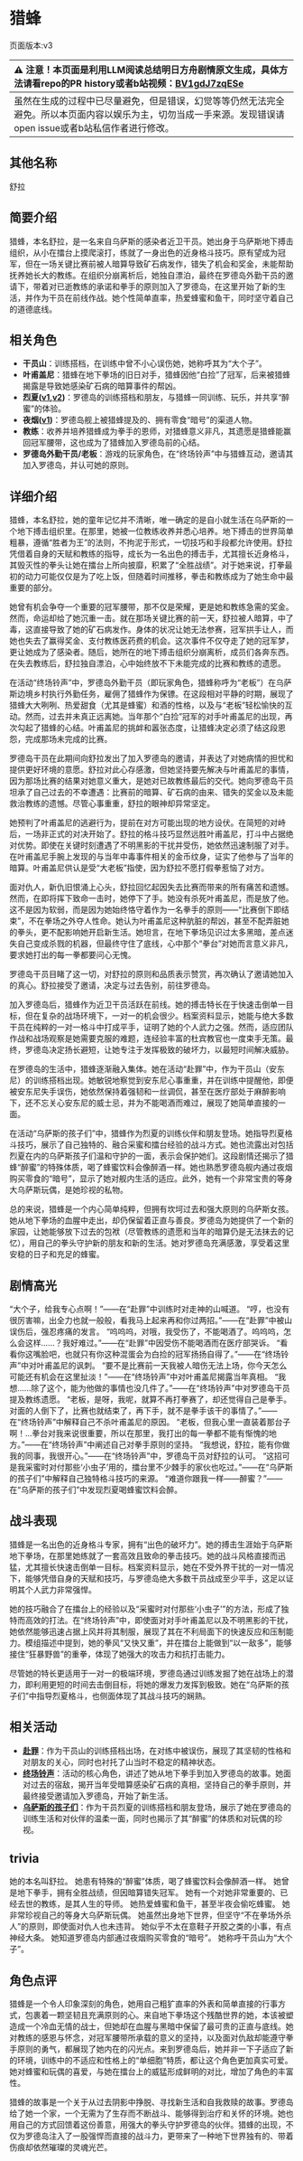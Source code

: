# 猎蜂
页面版本:v3
 

| :warning: 注意！本页面是利用LLM阅读总结明日方舟剧情原文生成，具体方法请看repo的PR history或者b站视频：[BV1gdJ7zqESe](https://www.bilibili.com/video/BV1gdJ7zqESe/)         |
|:----------------------------|
| 虽然在生成的过程中已尽量避免，但是错误，幻觉等等仍然无法完全避免。所以本页面内容以娱乐为主，切勿当成一手来源。发现错误请open issue或者b站私信作者进行修改。|



## 其他名称
舒拉
## 简要介绍
猎蜂，本名舒拉，是一名来自乌萨斯的感染者近卫干员。她出身于乌萨斯地下搏击组织，从小在擂台上摸爬滚打，练就了一身出色的近身格斗技巧。原有望成为冠军，但在一场关键比赛前被人暗算导致矿石病发作，错失了机会和奖金，未能帮助抚养她长大的教练。在组织分崩离析后，她独自漂泊，最终在罗德岛外勤干员的邀请下，带着对已逝教练的承诺和拳手的原则加入了罗德岛，在这里开始了新的生活，并作为干员在前线作战。她个性简单直率，热爱蜂蜜和鱼干，同时坚守着自己的道德底线。
## 相关角色
-   **干员山**：训练搭档，在训练中曾不小心误伤她，她称呼其为“大个子”。
-   **叶甫盖尼**：猎蜂在地下拳场的旧日对手，猎蜂因他“白捡”了冠军，后来被猎蜂揭露是导致她感染矿石病的暗算事件的帮凶。
-   **烈夏([v1](../chars/char_194_leto.md),[v2](char_194_leto.md))**：罗德岛的训练搭档和朋友，与猎蜂一同训练、玩乐，并共享“醉蜜”的体验。
-   **夜烟([v1](../chars/char_141_nights.md))**：罗德岛舰上被猎蜂提及的、拥有零食“暗号”的渠道人物。
-   **教练**：收养并培养猎蜂成为拳手的恩师，对猎蜂意义非凡，其遗愿是猎蜂能赢回冠军腰带，这也成为了猎蜂加入罗德岛前的心结。
-   **罗德岛外勤干员/老板**：游戏的玩家角色，在“终场铃声”中与猎蜂互动，邀请其加入罗德岛，并认可她的原则。
## 详细介绍
猎蜂，本名舒拉，她的童年记忆并不清晰，唯一确定的是自小就生活在乌萨斯的一个地下搏击组织里。在那里，她被一位教练收养并悉心培养。地下搏击的世界简单粗暴，遵循“胜者为王”的法则，不拘泥于形式，一切技巧和手段都允许使用。舒拉凭借着自身的天赋和教练的指导，成长为一名出色的搏击手，尤其擅长近身格斗，其毁灭性的拳头让她在擂台上所向披靡，积累了“全胜战绩”。对于她来说，打拳最初的动力可能仅仅是为了吃上饭，但随着时间推移，拳击和教练成为了她生命中最重要的部分。

她曾有机会争夺一个重要的冠军腰带，那不仅是荣耀，更是她和教练急需的奖金。然而，命运却给了她沉重一击。就在那场关键比赛的前一天，舒拉被人暗算，中了毒，这直接导致了她的矿石病发作。身体的状况让她无法参赛，冠军拱手让人，而她也失去了赢得奖金、支付教练医药费的机会。这次事件不仅夺走了她的冠军梦，更让她成为了感染者。随后，她所在的地下搏击组织分崩离析，成员们各奔东西。在失去教练后，舒拉独自漂泊，心中始终放不下未能完成的比赛和教练的遗愿。

在活动“终场铃声”中，罗德岛外勤干员（即玩家角色，猎蜂称呼为“老板”）在乌萨斯边境乡村执行外勤任务，雇佣了猎蜂作为保镖。在这段相对平静的时期，展现了猎蜂大大咧咧、热爱甜食（尤其是蜂蜜）和酒的性格，以及与“老板”轻松愉快的互动。然而，过去并未真正远离她。当年那个“白捡”冠军的对手叶甫盖尼的出现，再次勾起了猎蜂的心结。叶甫盖尼的挑衅和嚣张态度，让猎蜂决定必须了结这段恩怨，完成那场未完成的比赛。

罗德岛干员在此期间向舒拉发出了加入罗德岛的邀请，并表达了对她病情的担忧和提供更好环境的意愿。舒拉对此心存感激，但她坚持要先解决与叶甫盖尼的事情，因为那场比赛的结果对她意义重大，是她对已故教练最后的交代。她向罗德岛干员坦承了自己过去的不幸遭遇：比赛前的暗算、矿石病的由来、错失的奖金以及未能救治教练的遗憾。尽管心事重重，舒拉的眼神却异常坚定。

她预判了叶甫盖尼的逃避行为，提前在对方可能出现的地方设伏。在简短的对峙后，一场非正式的对决开始了。舒拉的格斗技巧显然远胜叶甫盖尼，打斗中占据绝对优势。即使在关键时刻遭遇了不明黑影的干扰并受伤，她依然迅速制服了对手。在叶甫盖尼手腕上发现的与当年中毒事件相关的金币纹身，证实了他参与了当年的暗算。叶甫盖尼供认是受“大老板”指使，因为舒拉不愿打假拳惹恼了对方。

面对仇人，新仇旧恨涌上心头，舒拉回忆起因失去比赛而带来的所有痛苦和遗憾。然而，在即将挥下致命一击时，她停下了手。她没有杀死叶甫盖尼，而是放了他。这不是因为软弱，而是因为她始终恪守着作为一名拳手的原则——“比赛倒下即结束”，不在拳场之外夺人性命。她认为叶甫盖尼这种肮脏的帮凶，甚至不配弄脏她的拳头，更不配影响她开启新生活。她坦言，在地下拳场见识过太多黑暗，差点迷失自己变成杀戮的机器，但最终守住了底线，心中那个“拳台”对她而言意义非凡，要求她打出的每一拳都要问心无愧。

罗德岛干员目睹了这一切，对舒拉的原则和品质表示赞赏，再次确认了邀请她加入的真心。舒拉接受了邀请，决定与过去告别，前往罗德岛。

加入罗德岛后，猎蜂作为近卫干员活跃在前线。她的搏击特长在于快速击倒单一目标，但在复杂的战场环境下，一对一的机会很少。档案资料显示，她能与绝大多数干员在纯粹的一对一格斗中打成平手，证明了她的个人武力之强。然而，适应团队作战和战场观察是她需要克服的难题，连经验丰富的杜宾教官也一度束手无策。最终，罗德岛决定扬长避短，让她专注于发挥极致的破坏力，以最短时间解决威胁。

在罗德岛的生活中，猎蜂逐渐融入集体。她在活动“赴罪”中，作为干员山（安东尼）的训练搭档出现。她敏锐地察觉到安东尼心事重重，并在训练中提醒他，即便被安东尼失手误伤，她依然保持着强韧和一丝调侃，甚至在医疗部处于麻醉影响下，还不忘关心安东尼的威士忌，并为不能喝酒而难过，展现了她简单直接的一面。

在活动“乌萨斯的孩子们”中，猎蜂作为烈夏的训练伙伴和朋友登场。她指导烈夏格斗技巧，展示了自己独特的、融合采蜜和擂台经验的战斗方式。她也流露出对包括烈夏在内的乌萨斯孩子们温和守护的一面，表示会保护她们。这段剧情还揭示了猎蜂“醉蜜”的特殊体质，喝了蜂蜜饮料会像醉酒一样。她也熟悉罗德岛舰内通过夜烟购买零食的“暗号”，显示了她对舰内生活的适应。此外，她有一个非常宝贵的等身大乌萨斯玩偶，是她珍视的私物。

总的来说，猎蜂是一个内心简单纯粹，但拥有坎坷过去和强大原则的乌萨斯女孩。她从地下拳场的血腥中走出，却仍保留着正直与善良。罗德岛为她提供了一个新的家园，让她能够放下过去的包袱（尽管教练的遗愿和当年的暗算仍是无法抹去的记忆），用自己的拳头守护新的朋友和新的生活。她对罗德岛充满感激，享受着这里安稳的日子和充足的蜂蜜。
## 剧情高光
“大个子，给我专心点啊！”——在“赴罪”中训练时对走神的山喊道。
“哼，也没有很厉害嘛，出全力也就一般般，看我马上起来再和你过两招。”——在“赴罪”中被山误伤后，强忍疼痛的发言。
“呜呜呜，对哦，我受伤了，不能喝酒了。呜呜呜，怎么会这样......？我好难过。”——在“赴罪”中因受伤不能喝酒而在医疗部哭诉。
“看看你这嘴脸吧，也就只有你这种混蛋会为白捡的冠军扬扬自得了。”——在“终场铃声”中对叶甫盖尼的讽刺。
“要不是比赛前一天我被人暗伤无法上场，你今天怎么可能还有机会在这里扯淡！”——在“终场铃声”中对叶甫盖尼揭露当年真相。
“我想......除了这个，能为他做的事情也没几件了。”——在“终场铃声”中对罗德岛干员提及教练遗愿。
“老板，是呀，我呢，就算不再打拳赛了，却还觉得自己是拳手。对面的人倒下了，比赛也就结束了，再下手，就不是拳手该干的事情了。”——在“终场铃声”中解释自己不杀叶甫盖尼的原因。
“老板，但我心里一直装着那台子啊！...拳台对我来说很重要，所以在那里，我打出的每一拳都不能有惭愧的地方。”——在“终场铃声”中阐述自己对拳手原则的坚持。
“我想说，舒拉，能有你做我的同事，我很开心。”——在“终场铃声”中，罗德岛干员对舒拉的认可。
“这招可是我采蜜时对付那些‘小虫子’用的，擂台里不少棘手的家伙也吃过。”——在“乌萨斯的孩子们”中解释自己独特格斗技巧的来源。
“难道你跟我一样——醉蜜？”——在“乌萨斯的孩子们”中发现烈夏喝蜂蜜饮料会醉。
## 战斗表现
猎蜂是一名出色的近身格斗专家，拥有“出色的破坏力”。她的搏击生涯始于乌萨斯地下拳场，在那里她练就了一套高效且致命的拳击技巧。她的战斗风格直接而迅猛，尤其擅长快速击倒单一目标。档案资料显示，她在不受外界干扰的一对一情况下，能够凭借自身的天赋和技巧，与罗德岛绝大多数干员战成至少平手，这足以证明其个人武力非常强悍。

她的技巧融合了在擂台上的经验以及“采蜜时对付那些‘小虫子’”的方法，形成了独特而高效的打法。在“终场铃声”中，即使面对对手叶甫盖尼以及不明黑影的干扰，她依然能够迅速占据上风并将其制服，展现了其在不利局面下的快速反应和压制能力。模组描述中提到，她的拳风“又快又重”，并在擂台上能做到“以一敌多”，能够接住“狂暴野兽”的重拳，体现了她强大的攻击力和抗打击能力。

尽管她的特长更适用于一对一的极端环境，罗德岛通过训练发掘了她在战场上的潜力，即利用更短的时间去击倒目标，将她的爆发力发挥到极致。她在“乌萨斯的孩子们”中指导烈夏格斗，也侧面体现了其战斗技巧的娴熟。
## 相关活动
-   **[赴罪](../stories/story_f12yin_set_2.md)**：作为干员山的训练搭档出场，在对练中被误伤，展现了其坚韧的性格和对朋友的关心，同时也衬托了山当时不稳定的精神状态。
-   **[终场铃声](../stories/story_brownb_set_1.md)**：活动的核心角色，讲述了她从地下拳手到加入罗德岛的故事。她面对过去的宿敌，揭开当年受暗算感染矿石病的真相，坚持自己的拳手原则，并最终接受邀请加入罗德岛，开始了新生活。
-   **[乌萨斯的孩子们](../stories/act10d5.md)**：作为干员烈夏的训练搭档和朋友登场，展示了她在罗德岛的训练生活和对伙伴的温柔一面，同时也揭示了其“醉蜜”的体质和对玩偶的珍视。
## trivia
她的本名叫舒拉。
她患有特殊的“醉蜜”体质，喝了蜂蜜饮料会像醉酒一样。
她曾是地下拳手，拥有全胜战绩，但因暗算错失冠军。
她有一个对她非常重要的、已经去世的教练，是其人生的导师。
她热爱蜂蜜和鱼干，甚至半夜会偷吃蜂蜜。
她非常珍视自己的等身大乌萨斯玩偶。
她虽然出身地下世界，但坚守“不在拳场外杀人”的原则，即使面对仇人也未违背。
她似乎不太在意鞋子开胶之类的小事，有点神经大条。
她知道罗德岛内部通过夜烟购买零食的“暗号”。
她称呼干员山为“大个子”。
## 角色点评
猎蜂是一个令人印象深刻的角色，她用自己粗犷直率的外表和简单直接的行事方式，包裹着一颗坚韧且充满原则的心。来自地下拳场这个残酷世界的她，本该被塑造成一个冷血无情的战士，但她却在血腥与黑暗中保留了最可贵的正直与底线。她对教练的感恩与怀念，对冠军腰带所承载的意义的坚持，以及面对仇敌却能遵守拳手原则的勇气，都展现了她内在的闪光点。来到罗德岛后，她并非一下子适应了新的环境，训练中的不适应和性格上的“单细胞”特质，都让这个角色更加真实可爱。她对蜂蜜和玩偶的喜爱，与她在擂台上的威猛形成鲜明的对比，增加了角色的丰富性。

猎蜂的故事是一个关于从过去阴影中挣脱、寻找新生活和自我救赎的故事。罗德岛给了她一个家，一个无需为了生存而不断战斗、能够得到治疗和关怀的环境。她也用自己的方式回馈着这份善意，用强大的拳头守护罗德岛的伙伴。猎蜂的出现，不仅为罗德岛注入了一股强悍而直接的战斗力，更带来了一种地下世界独有的、带着伤痕却依然璀璨的灵魂光芒。
